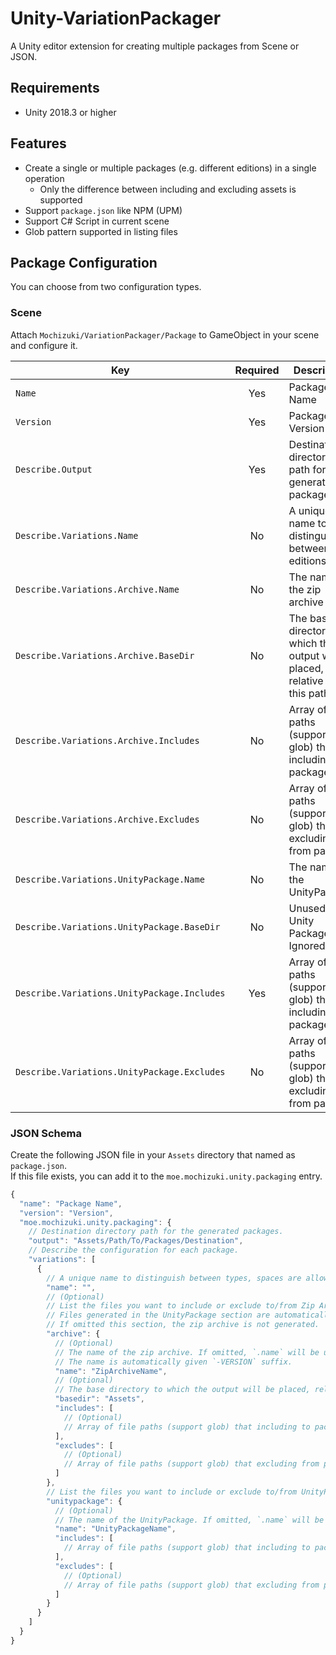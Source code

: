# Unity-VariationPackager

A Unity editor extension for creating multiple packages from Scene or JSON.

## Requirements

- Unity 2018.3 or higher

## Features

- Create a single or multiple packages (e.g. different editions) in a single operation
  - Only the difference between including and excluding assets is supported
- Support `package.json` like NPM (UPM)
- Support C# Script in current scene
- Glob pattern supported in listing files

## Package Configuration

You can choose from two configuration types.

### Scene

Attach `Mochizuki/VariationPackager/Package` to GameObject in your scene and configure it.

| Key                                         | Required | Description                                                                  |
| ------------------------------------------- | :------: | ---------------------------------------------------------------------------- |
| `Name`                                      |   Yes    | Package Name                                                                 |
| `Version`                                   |   Yes    | Package Version                                                              |
| `Describe.Output`                           |   Yes    | Destination directory path for the generated packages                        |
| `Describe.Variations.Name`                  |    No    | A unique name to distinguish between editions                                |
| `Describe.Variations.Archive.Name`          |    No    | The name of the zip archive                                                  |
| `Describe.Variations.Archive.BaseDir`       |    No    | The base directory to which the output will be placed, relative to this path |
| `Describe.Variations.Archive.Includes`      |    No    | Array of file paths (support glob) that including to package                 |
| `Describe.Variations.Archive.Excludes`      |    No    | Array of file paths (support glob) that excluding from package               |
| `Describe.Variations.UnityPackage.Name`     |    No    | The name of the UnityPackage                                                 |
| `Describe.Variations.UnityPackage.BaseDir`  |    No    | Unused in Unity Package. Ignored.                                            |
| `Describe.Variations.UnityPackage.Includes` |   Yes    | Array of file paths (support glob) that including to package                 |
| `Describe.Variations.UnityPackage.Excludes` |    No    | Array of file paths (support glob) that excluding from package               |

### JSON Schema

Create the following JSON file in your `Assets` directory that named as `package.json`.  
If this file exists, you can add it to the `moe.mochizuki.unity.packaging` entry.

```javascript
{
  "name": "Package Name",
  "version": "Version",
  "moe.mochizuki.unity.packaging": {
    // Destination directory path for the generated packages.
    "output": "Assets/Path/To/Packages/Destination",
    // Describe the configuration for each package.
    "variations": [
      {
        // A unique name to distinguish between types, spaces are allowed if it is unique.
        "name": "",
        // (Optional)
        // List the files you want to include or exclude to/from Zip Archive.
        // Files generated in the UnityPackage section are automatically included.
        // If omitted this section, the zip archive is not generated.
        "archive": {
          // (Optional)
          // The name of the zip archive. If omitted, `.name` will be used.
          // The name is automatically given `-VERSION` suffix.
          "name": "ZipArchiveName",
          // (Optional)
          // The base directory to which the output will be placed, relative to this path.
          "basedir": "Assets",
          "includes": [
            // (Optional)
            // Array of file paths (support glob) that including to package.
          ],
          "excludes": [
            // (Optional)
            // Array of file paths (support glob) that excluding from package.
          ]
        },
        // List the files you want to include or exclude to/from UnityPackage.
        "unitypackage": {
          // (Optional)
          // The name of the UnityPackage. If omitted, `.name` will be used.
          "name": "UnityPackageName",
          "includes": [
            // Array of file paths (support glob) that including to package.
          ],
          "excludes": [
            // (Optional)
            // Array of file paths (support glob) that excluding from package.
          ]
        }
      }
    ]
  }
}
```
